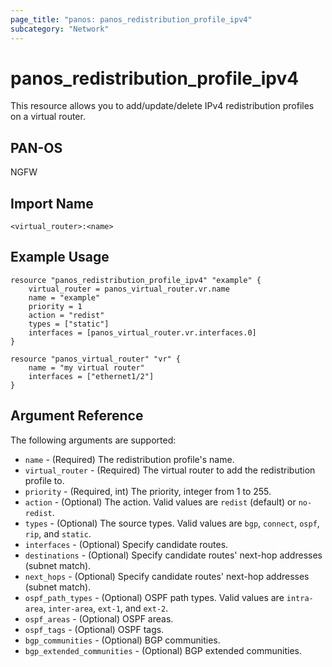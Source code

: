 ```yaml
---
page_title: "panos: panos_redistribution_profile_ipv4"
subcategory: "Network"
---
```


# panos_redistribution_profile_ipv4

This resource allows you to add/update/delete IPv4 redistribution profiles
on a virtual router.


## PAN-OS

NGFW


## Import Name

```
<virtual_router>:<name>
```


## Example Usage

```hcl
resource "panos_redistribution_profile_ipv4" "example" {
    virtual_router = panos_virtual_router.vr.name
    name = "example"
    priority = 1
    action = "redist"
    types = ["static"]
    interfaces = [panos_virtual_router.vr.interfaces.0]
}

resource "panos_virtual_router" "vr" {
    name = "my virtual router"
    interfaces = ["ethernet1/2"]
}
```

## Argument Reference

The following arguments are supported:

* `name` - (Required) The redistribution profile's name.
* `virtual_router` - (Required) The virtual router to add the
  redistribution profile to.
* `priority` - (Required, int) The priority, integer from 1 to 255.
* `action` - (Optional) The action.  Valid values are `redist` (default) or
  `no-redist`.
* `types` - (Optional) The source types.  Valid values are `bgp`, `connect`,
  `ospf`, `rip`, and `static`.
* `interfaces` - (Optional) Specify candidate routes.
* `destinations` - (Optional) Specify candidate routes' next-hop addresses
  (subnet match).
* `next_hops` - (Optional) Specify candidate routes' next-hop addresses
  (subnet match).
* `ospf_path_types` - (Optional) OSPF path types.  Valid values are
  `intra-area`, `inter-area`, `ext-1`, and `ext-2`.
* `ospf_areas` - (Optional) OSPF areas.
* `ospf_tags` - (Optional) OSPF tags.
* `bgp_communities` - (Optional) BGP communities.
* `bgp_extended_communities` - (Optional) BGP extended communities.
